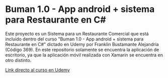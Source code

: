 # **Buman 1.0 - App android + sistema para Restaurante en C#**
Este proyecto es un Sistema para un Restaurante Comercial que está incluido dentro del curso "Buman 1.0 - App android + sistema para Restaurante en C#" dictado en Udemy por Franklin Bustamante Alejandria (Código 369).
En este repositorio solamente se encuentra la aplicación de escritorio, ya que la aplicación móvil realizada con Xamarin se encuentra en otro distinto.

<a href="https://www.udemy.com/course/sistema-para-restaurante-en-c-y-sqlserver-2020/">Link directo al curso en Udemy</a>